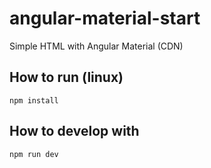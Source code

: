 # angular-material-start
Simple HTML with Angular Material (CDN)

## How to run (linux)
```
npm install
```

## How to develop with
```
npm run dev
```
